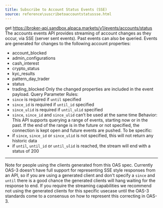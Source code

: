 ```yaml
---
title: Subscribe to Account Status Events (SSE)
source: reference\suscribetoaccountstatussse.html
---
```


get https://broker-api.sandbox.alpaca.markets/v1/events/accounts/status
The accounts events API provides streaming of account changes as they occur, via SSE (server sent events). Past events can also be queried.
Events are generated for changes to the following account properties:
* account_blocked
* admin_configurations
* cash_interest
* crypto_status
* kyc_results
* pattern_day_trader
* status
* trading_blocked
Only the changed properties are included in the event payload.
Query Parameter Rules:
* `since` is required if `until` specified
* `since_id` is required if `until_id` specified
* `since_ulid` is required if `until_ulid` specified
* `since`, `since_id` and `since_ulid` can’t be used at the same time
Behavior:  
This API supports querying a range of events, starting now or in the past. If the end of the range is in the future or not specified, the connection is kept open and future events are pushed.
To be specific:
* if `since`, `since_id` or `since_ulid` is not specified, this will not return any historic data
* if `until`, `until_id` or `until_ulid` is reached, the stream will end with a status of 200
* * *
Note for people using the clients generated from this OAS spec. Currently OAS-3 doesn't have full support for representing SSE style responses from an API, so if you are using a generated client and don't specify a `since` and `until` there is a good chance the generated clients will hang waiting for the response to end.
If you require the streaming capabilities we recommend not using the generated clients for this specific usecase until the OAS-3 standards come to a consensus on how to represent this correcting in OAS-3.
